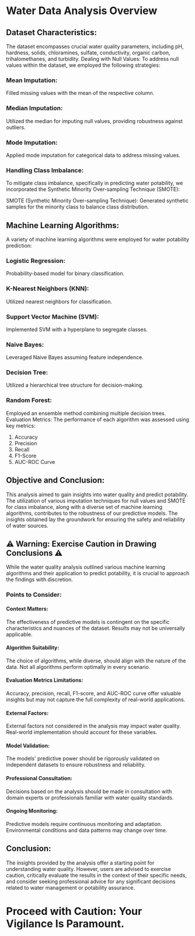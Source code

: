# Water Data Analysis Overview

## Dataset Characteristics:

The dataset encompasses crucial water quality parameters, including pH, hardness, solids, chloramines, sulfate, conductivity, organic carbon, trihalomethanes, and turbidity.
Dealing with Null Values:
To address null values within the dataset, we employed the following strategies:

### Mean Imputation:

Filled missing values with the mean of the respective column.

### Median Imputation:

Utilized the median for imputing null values, providing robustness against outliers.

### Mode Imputation:

Applied mode imputation for categorical data to address missing values.

### Handling Class Imbalance:
To mitigate class imbalance, specifically in predicting water potability, we incorporated the Synthetic Minority Over-sampling Technique (SMOTE):

SMOTE (Synthetic Minority Over-sampling Technique):
Generated synthetic samples for the minority class to balance class distribution.
## Machine Learning Algorithms:
A variety of machine learning algorithms were employed for water potability prediction:

### Logistic Regression:

Probability-based model for binary classification.
### K-Nearest Neighbors (KNN):

Utilized nearest neighbors for classification.
### Support Vector Machine (SVM):

Implemented SVM with a hyperplane to segregate classes.
### Naive Bayes:

Leveraged Naive Bayes assuming feature independence.
### Decision Tree:

Utilized a hierarchical tree structure for decision-making.
### Random Forest:

Employed an ensemble method combining multiple decision trees.
Evaluation Metrics:
The performance of each algorithm was assessed using key metrics:

1. Accuracy
2. Precision
3. Recall
4. F1-Score
5. AUC-ROC Curve
## Objective and Conclusion:
This analysis aimed to gain insights into water quality and predict potability. The utilization of various imputation techniques for null values and SMOTE for class imbalance, along with a diverse set of machine learning algorithms, contributes to the robustness of our predictive models. The insights obtained lay the groundwork for ensuring the safety and reliability of water sources.


## ⚠️ Warning: Exercise Caution in Drawing Conclusions ⚠️

While the water quality analysis outlined various machine learning algorithms and their application to predict potability, it is crucial to approach the findings with discretion.

### Points to Consider:

#### Context Matters:

The effectiveness of predictive models is contingent on the specific characteristics and nuances of the dataset. Results may not be universally applicable.
#### Algorithm Suitability:

The choice of algorithms, while diverse, should align with the nature of the data. Not all algorithms perform optimally in every scenario.

#### Evaluation Metrics Limitations:

Accuracy, precision, recall, F1-score, and AUC-ROC curve offer valuable insights but may not capture the full complexity of real-world applications.

#### External Factors:

External factors not considered in the analysis may impact water quality. Real-world implementation should account for these variables.

#### Model Validation:

The models' predictive power should be rigorously validated on independent datasets to ensure robustness and reliability.

#### Professional Consultation:

Decisions based on the analysis should be made in consultation with domain experts or professionals familiar with water quality standards.

#### Ongoing Monitoring:

Predictive models require continuous monitoring and adaptation. Environmental conditions and data patterns may change over time.

## Conclusion:
The insights provided by the analysis offer a starting point for understanding water quality. However, users are advised to exercise caution, critically evaluate the results in the context of their specific needs, and consider seeking professional advice for any significant decisions related to water management or potability assurance.

# Proceed with Caution: Your Vigilance Is Paramount.
